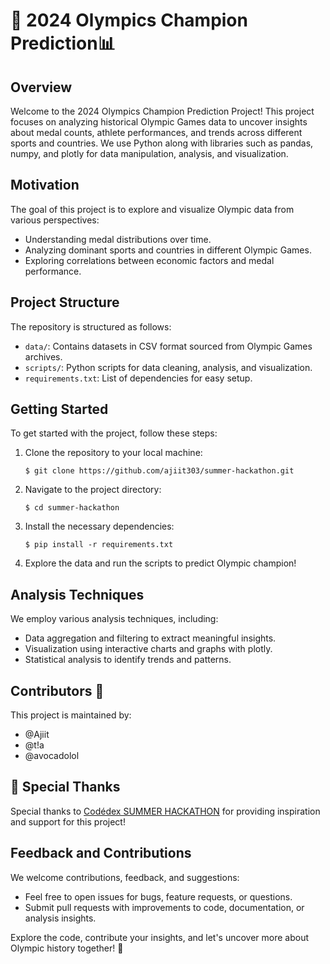 # 🏅 2024 Olympics Champion Prediction📊

## Overview
Welcome to the 2024 Olympics Champion Prediction Project! This project focuses on analyzing historical Olympic Games data to uncover insights about medal counts, athlete performances, and trends across different sports and countries. We use Python along with libraries such as pandas, numpy, and plotly for data manipulation, analysis, and visualization.

## Motivation
The goal of this project is to explore and visualize Olympic data from various perspectives:
- Understanding medal distributions over time.
- Analyzing dominant sports and countries in different Olympic Games.
- Exploring correlations between economic factors and medal performance.

## Project Structure
The repository is structured as follows:
- `data/`: Contains datasets in CSV format sourced from Olympic Games archives.
- `scripts/`: Python scripts for data cleaning, analysis, and visualization.
- `requirements.txt`: List of dependencies for easy setup.

## Getting Started
To get started with the project, follow these steps:

1. Clone the repository to your local machine:
    ```
    $ git clone https://github.com/ajiit303/summer-hackathon.git
    ```

2. Navigate to the project directory:
    ```
    $ cd summer-hackathon
    ```

3. Install the necessary dependencies:
    ```
    $ pip install -r requirements.txt
    ```

4. Explore the data and run the scripts to predict Olympic champion!

## Analysis Techniques
We employ various analysis techniques, including:
- Data aggregation and filtering to extract meaningful insights.
- Visualization using interactive charts and graphs with plotly.
- Statistical analysis to identify trends and patterns.

## Contributors 🚀
This project is maintained by:
- @Ajiit
- @t!a
- @avocadolol

## 🌟 Special Thanks
Special thanks to [Codédex SUMMER HACKATHON](https://www.codedex.io/hackathon) for providing inspiration and support for this project!

## Feedback and Contributions
We welcome contributions, feedback, and suggestions:
- Feel free to open issues for bugs, feature requests, or questions.
- Submit pull requests with improvements to code, documentation, or analysis insights.

Explore the code, contribute your insights, and let's uncover more about Olympic history together! 🎉
